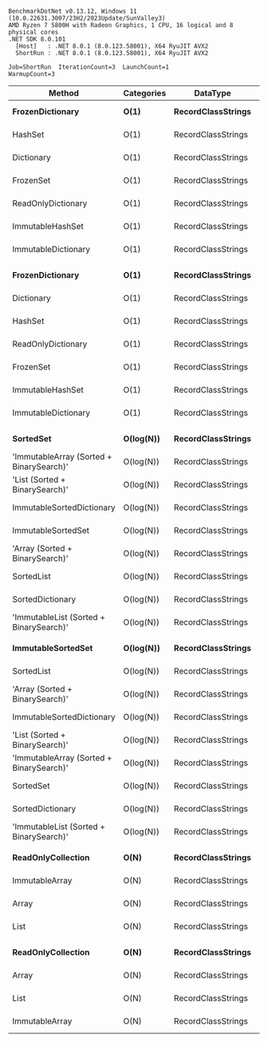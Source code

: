 ```

BenchmarkDotNet v0.13.12, Windows 11 (10.0.22631.3007/23H2/2023Update/SunValley3)
AMD Ryzen 7 5800H with Radeon Graphics, 1 CPU, 16 logical and 8 physical cores
.NET SDK 8.0.101
  [Host]   : .NET 8.0.1 (8.0.123.58001), X64 RyuJIT AVX2
  ShortRun : .NET 8.0.1 (8.0.123.58001), X64 RyuJIT AVX2

Job=ShortRun  IterationCount=3  LaunchCount=1  
WarmupCount=3  

```
| Method                                   | Categories | DataType           | Length | Existed | Mean        | Error        | StdDev    | Allocated |
|----------------------------------------- |----------- |------------------- |------- |-------- |------------:|-------------:|----------:|----------:|
| **FrozenDictionary**                         | **O(1)**       | **RecordClassStrings** | **1000**   | **False**   |    **26.36 ns** |     **1.391 ns** |  **0.076 ns** |         **-** |
| HashSet                                  | O(1)       | RecordClassStrings | 1000   | False   |    28.78 ns |     4.846 ns |  0.266 ns |         - |
| Dictionary                               | O(1)       | RecordClassStrings | 1000   | False   |    28.87 ns |     2.318 ns |  0.127 ns |         - |
| FrozenSet                                | O(1)       | RecordClassStrings | 1000   | False   |    29.70 ns |     3.062 ns |  0.168 ns |         - |
| ReadOnlyDictionary                       | O(1)       | RecordClassStrings | 1000   | False   |    30.32 ns |     0.650 ns |  0.036 ns |         - |
| ImmutableHashSet                         | O(1)       | RecordClassStrings | 1000   | False   |    33.02 ns |     5.427 ns |  0.297 ns |         - |
| ImmutableDictionary                      | O(1)       | RecordClassStrings | 1000   | False   |    33.59 ns |     3.003 ns |  0.165 ns |         - |
|                                          |            |                    |        |         |             |              |           |           |
| **FrozenDictionary**                         | **O(1)**       | **RecordClassStrings** | **1000**   | **True**    |    **29.57 ns** |     **7.962 ns** |  **0.436 ns** |         **-** |
| Dictionary                               | O(1)       | RecordClassStrings | 1000   | True    |    32.05 ns |     4.278 ns |  0.235 ns |         - |
| HashSet                                  | O(1)       | RecordClassStrings | 1000   | True    |    32.48 ns |     4.079 ns |  0.224 ns |         - |
| ReadOnlyDictionary                       | O(1)       | RecordClassStrings | 1000   | True    |    34.84 ns |     4.180 ns |  0.229 ns |         - |
| FrozenSet                                | O(1)       | RecordClassStrings | 1000   | True    |    35.91 ns |     3.457 ns |  0.189 ns |         - |
| ImmutableHashSet                         | O(1)       | RecordClassStrings | 1000   | True    |    37.07 ns |     4.833 ns |  0.265 ns |         - |
| ImmutableDictionary                      | O(1)       | RecordClassStrings | 1000   | True    |    38.15 ns |     0.199 ns |  0.011 ns |         - |
|                                          |            |                    |        |         |             |              |           |           |
| **SortedSet**                                | **O(log(N))**  | **RecordClassStrings** | **1000**   | **False**   |   **325.54 ns** |    **21.594 ns** |  **1.184 ns** |         **-** |
| &#39;ImmutableArray (Sorted + BinarySearch)&#39; | O(log(N))  | RecordClassStrings | 1000   | False   |   332.00 ns |    45.300 ns |  2.483 ns |         - |
| &#39;List (Sorted + BinarySearch)&#39;           | O(log(N))  | RecordClassStrings | 1000   | False   |   334.64 ns |   112.711 ns |  6.178 ns |         - |
| ImmutableSortedDictionary                | O(log(N))  | RecordClassStrings | 1000   | False   |   338.98 ns |    11.921 ns |  0.653 ns |         - |
| ImmutableSortedSet                       | O(log(N))  | RecordClassStrings | 1000   | False   |   339.99 ns |    67.104 ns |  3.678 ns |         - |
| &#39;Array (Sorted + BinarySearch)&#39;          | O(log(N))  | RecordClassStrings | 1000   | False   |   340.86 ns |    39.137 ns |  2.145 ns |         - |
| SortedList                               | O(log(N))  | RecordClassStrings | 1000   | False   |   350.56 ns |    49.175 ns |  2.695 ns |         - |
| SortedDictionary                         | O(log(N))  | RecordClassStrings | 1000   | False   |   356.53 ns |    25.994 ns |  1.425 ns |         - |
| &#39;ImmutableList (Sorted + BinarySearch)&#39;  | O(log(N))  | RecordClassStrings | 1000   | False   |   363.58 ns |    29.774 ns |  1.632 ns |         - |
|                                          |            |                    |        |         |             |              |           |           |
| **ImmutableSortedSet**                       | **O(log(N))**  | **RecordClassStrings** | **1000**   | **True**    |   **259.17 ns** |    **22.591 ns** |  **1.238 ns** |         **-** |
| SortedList                               | O(log(N))  | RecordClassStrings | 1000   | True    |   260.66 ns |    81.695 ns |  4.478 ns |         - |
| &#39;Array (Sorted + BinarySearch)&#39;          | O(log(N))  | RecordClassStrings | 1000   | True    |   265.16 ns |     2.261 ns |  0.124 ns |         - |
| ImmutableSortedDictionary                | O(log(N))  | RecordClassStrings | 1000   | True    |   266.12 ns |    35.699 ns |  1.957 ns |         - |
| &#39;List (Sorted + BinarySearch)&#39;           | O(log(N))  | RecordClassStrings | 1000   | True    |   278.72 ns |    64.938 ns |  3.559 ns |         - |
| &#39;ImmutableArray (Sorted + BinarySearch)&#39; | O(log(N))  | RecordClassStrings | 1000   | True    |   283.93 ns |    46.340 ns |  2.540 ns |         - |
| SortedSet                                | O(log(N))  | RecordClassStrings | 1000   | True    |   288.70 ns |   296.483 ns | 16.251 ns |         - |
| SortedDictionary                         | O(log(N))  | RecordClassStrings | 1000   | True    |   292.27 ns |    33.345 ns |  1.828 ns |         - |
| &#39;ImmutableList (Sorted + BinarySearch)&#39;  | O(log(N))  | RecordClassStrings | 1000   | True    |   294.36 ns |   102.286 ns |  5.607 ns |         - |
|                                          |            |                    |        |         |             |              |           |           |
| **ReadOnlyCollection**                       | **O(N)**       | **RecordClassStrings** | **1000**   | **False**   | **4,492.43 ns** |   **218.226 ns** | **11.962 ns** |         **-** |
| ImmutableArray                           | O(N)       | RecordClassStrings | 1000   | False   | 4,864.75 ns |   674.816 ns | 36.989 ns |         - |
| Array                                    | O(N)       | RecordClassStrings | 1000   | False   | 4,876.45 ns | 1,025.518 ns | 56.212 ns |         - |
| List                                     | O(N)       | RecordClassStrings | 1000   | False   | 4,918.19 ns |   873.512 ns | 47.880 ns |         - |
|                                          |            |                    |        |         |             |              |           |           |
| **ReadOnlyCollection**                       | **O(N)**       | **RecordClassStrings** | **1000**   | **True**    | **2,153.06 ns** |   **267.375 ns** | **14.656 ns** |         **-** |
| Array                                    | O(N)       | RecordClassStrings | 1000   | True    | 2,295.45 ns |   464.069 ns | 25.437 ns |         - |
| List                                     | O(N)       | RecordClassStrings | 1000   | True    | 2,321.20 ns |   713.721 ns | 39.121 ns |         - |
| ImmutableArray                           | O(N)       | RecordClassStrings | 1000   | True    | 2,408.86 ns |   614.921 ns | 33.706 ns |         - |
